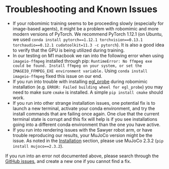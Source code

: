 # Troubleshooting and Known Issues

- If your robomimic training seems to be proceeding slowly (especially for image-based agents), it might be a problem with robomimic and more modern versions of PyTorch. We recommend PyTorch 1.12.1 (on Ubuntu, we used `conda install pytorch==1.12.1 torchvision==0.13.1 torchaudio==0.12.1 cudatoolkit=11.3 -c pytorch`). It is also a good idea to verify that the GPU is being utilized during training.
- In our testing on M1 macbook we ran into the following error when using `imageio-ffmpeg` installed through pip: `RuntimeError: No ffmpeg exe could be found. Install ffmpeg on your system, or set the IMAGEIO_FFMPEG_EXE environment variable.` Using `conda install imageio-ffmpeg` fixed this issue on our end.
- If you run into trouble with installing [egl_probe](https://github.com/StanfordVL/egl_probe) during robomimic installation (e.g. `ERROR: Failed building wheel for egl_probe`) you may need to make sure `cmake` is installed. A simple `pip install cmake` should work.
- If you run into other strange installation issues, one potential fix is to launch a new terminal, activate your conda environment, and try the install commands that are failing once again. One clue that the current terminal state is corrupt and this fix will help is if you see installations going into a different conda environment than the one you have active.
- If you run into rendering issues with the Sawyer robot arm, or have trouble reproducing our results, your MuJoCo version might be the issue. As noted in the [Installation](#installation) section, please use MuJoCo 2.3.2 (`pip install mujoco==2.3.2`).

If you run into an error not documented above, please search through the [GitHub issues](https://github.com/NVlabs/mimicgen/issues), and create a new one if you cannot find a fix.